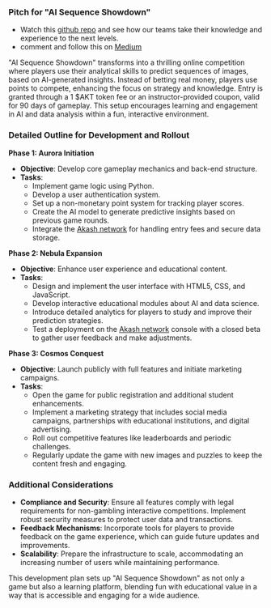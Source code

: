### Pitch for "AI Sequence Showdown" 
  - Watch this [github repo](https://github.com/RudyMartin/dsai-2024/tree/main/2-AI-Sequence-Showdown) and see how our teams take their knowledge and experience to the next levels.
  - comment and follow this on [Medium](https://medium.com/@realrudymartin/join-the-ai-revolution-dive-into-ai-sequence-showdown-7e6fb04db5d3)

"AI Sequence Showdown" transforms into a thrilling online competition where players use their analytical skills to predict sequences of images, based on AI-generated insights. Instead of betting real money, players use points to compete, enhancing the focus on strategy and knowledge. Entry is granted through a 1 $AKT token fee or an instructor-provided coupon, valid for 90 days of gameplay. This setup encourages learning and engagement in AI and data analysis within a fun, interactive environment.

### Detailed Outline for Development and Rollout

**Phase 1: Aurora Initiation**
- **Objective**: Develop core gameplay mechanics and back-end structure.
- **Tasks**:
  - Implement game logic using Python.
  - Develop a user authentication system.
  - Set up a non-monetary point system for tracking player scores.
  - Create the AI model to generate predictive insights based on previous game rounds.
  - Integrate the [Akash network](https://akash.network) for handling entry fees and secure data storage.

**Phase 2: Nebula Expansion**
- **Objective**: Enhance user experience and educational content.
- **Tasks**:
  - Design and implement the user interface with HTML5, CSS, and JavaScript.
  - Develop interactive educational modules about AI and data science.
  - Introduce detailed analytics for players to study and improve their prediction strategies.
  - Test a deployment on the [Akash network](https://console.akash.network) console with a closed beta to gather user feedback and make adjustments.

**Phase 3: Cosmos Conquest**
- **Objective**: Launch publicly with full features and initiate marketing campaigns.
- **Tasks**:
  - Open the game for public registration and additional student enhancements.
  - Implement a marketing strategy that includes social media campaigns, partnerships with educational institutions, and digital advertising.
  - Roll out competitive features like leaderboards and periodic challenges.
  - Regularly update the game with new images and puzzles to keep the content fresh and engaging.

### Additional Considerations
- **Compliance and Security**: Ensure all features comply with legal requirements for non-gambling interactive competitions. Implement robust security measures to protect user data and transactions.
- **Feedback Mechanisms**: Incorporate tools for players to provide feedback on the game experience, which can guide future updates and improvements.
- **Scalability**: Prepare the infrastructure to scale, accommodating an increasing number of users while maintaining performance.

This development plan sets up "AI Sequence Showdown" as not only a game but also a learning platform, blending fun with educational value in a way that is accessible and engaging for a wide audience.





